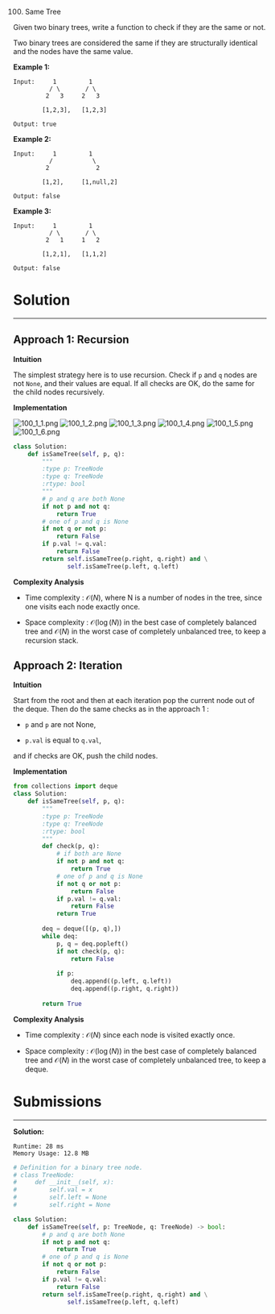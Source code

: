 100. Same Tree

Given two binary trees, write a function to check if they are the same or not.

Two binary trees are considered the same if they are structurally identical and the nodes have the same value.

**Example 1:**
```
Input:     1         1
          / \       / \
         2   3     2   3

        [1,2,3],   [1,2,3]

Output: true
```

**Example 2:**
```
Input:     1         1
          /           \
         2             2

        [1,2],     [1,null,2]

Output: false
```

**Example 3:**
```
Input:     1         1
          / \       / \
         2   1     1   2

        [1,2,1],   [1,1,2]

Output: false
```

# Solution
---
## Approach 1: Recursion
**Intuition**

The simplest strategy here is to use recursion. Check if `p` and `q` nodes are not `None`, and their values are equal. If all checks are OK, do the same for the child nodes recursively.

**Implementation**

![100_1_1.png](img/100_1_1.png)
![100_1_2.png](img/100_1_2.png)
![100_1_3.png](img/100_1_3.png)
![100_1_4.png](img/100_1_4.png)
![100_1_5.png](img/100_1_5.png)
![100_1_6.png](img/100_1_6.png)

```python
class Solution:
    def isSameTree(self, p, q):
        """
        :type p: TreeNode
        :type q: TreeNode
        :rtype: bool
        """    
        # p and q are both None
        if not p and not q:
            return True
        # one of p and q is None
        if not q or not p:
            return False
        if p.val != q.val:
            return False
        return self.isSameTree(p.right, q.right) and \
               self.isSameTree(p.left, q.left)
```

**Complexity Analysis**

* Time complexity : $\mathcal{O}(N)$, where N is a number of nodes in the tree, since one visits each node exactly once.

* Space complexity : $\mathcal{O}(\log(N))$ in the best case of completely balanced tree and $\mathcal{O}(N)$ in the worst case of completely unbalanced tree, to keep a recursion stack.

## Approach 2: Iteration
**Intuition**

Start from the root and then at each iteration pop the current node out of the deque. Then do the same checks as in the approach 1 :

* `p` and `p` are not None,

* `p.val` is equal to `q.val`,

and if checks are OK, push the child nodes.

**Implementation**
```python
from collections import deque
class Solution:
    def isSameTree(self, p, q):
        """
        :type p: TreeNode
        :type q: TreeNode
        :rtype: bool
        """    
        def check(p, q):
            # if both are None
            if not p and not q:
                return True
            # one of p and q is None
            if not q or not p:
                return False
            if p.val != q.val:
                return False
            return True
        
        deq = deque([(p, q),])
        while deq:
            p, q = deq.popleft()
            if not check(p, q):
                return False
            
            if p:
                deq.append((p.left, q.left))
                deq.append((p.right, q.right))
                    
        return True
```

**Complexity Analysis**

* Time complexity : $\mathcal{O}(N)$ since each node is visited exactly once.

* Space complexity : $\mathcal{O}(\log(N))$ in the best case of completely balanced tree and $\mathcal{O}(N)$ in the worst case of completely unbalanced tree, to keep a deque.

# Submissions
---
**Solution:**
```
Runtime: 28 ms
Memory Usage: 12.8 MB
```
```python
# Definition for a binary tree node.
# class TreeNode:
#     def __init__(self, x):
#         self.val = x
#         self.left = None
#         self.right = None

class Solution:
    def isSameTree(self, p: TreeNode, q: TreeNode) -> bool:
        # p and q are both None
        if not p and not q:
            return True
        # one of p and q is None
        if not q or not p:
            return False
        if p.val != q.val:
            return False
        return self.isSameTree(p.right, q.right) and \
               self.isSameTree(p.left, q.left)
```